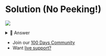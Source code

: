 # Solution (No Peeking!)
![](https://www.youtube.com/watch?v=nJ5oribx71c)

<details> <summary> 👀 Answer </summary>

```python
import os, time

f = open("high.score", "r")
scores = f.read().split("\n")
f.close()

highscore = 0
name = None

for rows in scores:
  data = rows.split()
  if data != []:
    if int(data[1]) > highscore:
      highscore = int(data[1])
      name = data[0]

print("The winner is", name, "with", highscore)

```

</details>

- Join our [100 Days Community](https://replit.com/100-days-help)
- Want [live support?](https://replit.com/replit-101)